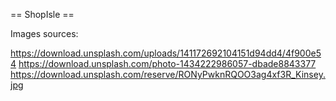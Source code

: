 == ShopIsle ==

Images sources:

https://download.unsplash.com/uploads/141172692104151d94dd4/4f900e54
https://download.unsplash.com/photo-1434222986057-dbade8843377
https://download.unsplash.com/reserve/RONyPwknRQOO3ag4xf3R_Kinsey.jpg
